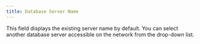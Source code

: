 ```yaml
---
title: Database Server Name
---
```



This field displays the existing server name by default. You can select  another database server accessible on the network from the drop-down list.
